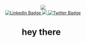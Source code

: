 <div id="header" align="center">
  <img src="https://media.giphy.com/media/4EbPq54Rbx5UvBXsRx/giphy.gif"/>
</div>
 
 <div id="badges" align="center">
  <a href="https://www.linkedin.com/in/omayma-korbi-767687201/">
    <img src="https://img.shields.io/badge/LinkedIn-blue?style=for-the-badge&logo=linkedin&logoColor=white" alt="LinkedIn Badge"/>
  </a>
  <a href="https://www.instagram.com/omayma_korbi_/?hl=en">
    <img src="https://img.shields.io/badge/Instagram-E4405F?style=for-the-badge&logo=instagram&logoColor=white"/>
  </a>
  <a href="https://twitter.com/amy_lee____">
    <img src="https://img.shields.io/badge/Twitter-blue?style=for-the-badge&logo=twitter&logoColor=white" alt="Twitter Badge"/>
  </a>
  <br>
  <img src="https://komarev.com/ghpvc/?username=OmaymaK&style=flat-square&color=blue" alt=""/>
<h1>
  hey there
  <img src="https://media.giphy.com/media/hvRJCLFzcasrR4ia7z/giphy.gif" width="5px"/>
</h1>
</div>
